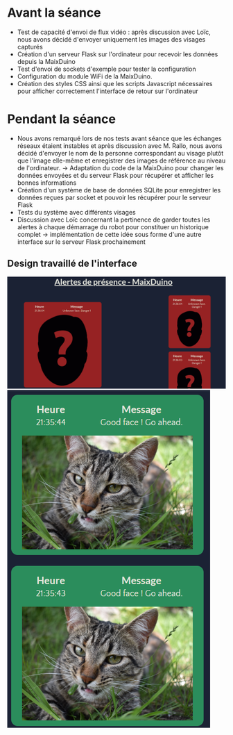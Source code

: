 # Avant la séance

- Test de capacité d'envoi de flux vidéo : après discussion avec Loïc, nous avons décidé d'envoyer uniquement les images des visages capturés
- Création d'un serveur Flask sur l'ordinateur pour recevoir les données depuis la MaixDuino
- Test d'envoi de sockets d'exemple pour tester la configuration
- Configuration du module WiFi de la MaixDuino. 
- Création des styles CSS ainsi que les scripts Javascript nécessaires pour afficher correctement l'interface de retour sur l'ordinateur

# Pendant la séance

- Nous avons remarqué lors de nos tests avant séance que les échanges réseaux étaient instables et après discussion avec
M. Rallo, nous avons décidé d'envoyer le nom de la personne correspondant au visage plutôt que l'image elle-même et enregistrer
des images de référence au niveau de l'ordinateur. → Adaptation du code de la MaixDuino pour changer les données envoyées et du serveur
Flask pour récupérer et afficher les bonnes informations
- Création d'un système de base de données SQLite pour enregistrer les données reçues par socket et pouvoir les récupérer pour le serveur Flask
- Tests du système avec différents visages
- Discussion avec Loïc concernant la pertinence de garder toutes les alertes à chaque démarrage du robot pour constituer un historique complet
→ implémentation de cette idée sous forme d'une autre interface sur le serveur Flask prochainement

## Design travaillé de l'interface
![image](tableau1.png)
![image](tableau2.png)